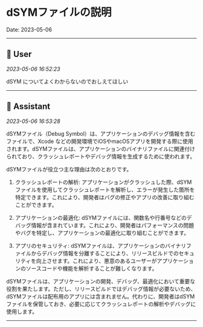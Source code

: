 # dSYMファイルの説明

Date: 2023-05-06

---

## 👤 User
*2023-05-06 16:52:23*

dSYM についてよくわからないのでおしえてほしい

---

## 🤖 Assistant
*2023-05-06 16:53:28*

dSYMファイル（Debug Symbol）は、アプリケーションのデバッグ情報を含むファイルで、Xcode などの開発環境でiOSやmacOSアプリを開発する際に使用されます。dSYMファイルは、アプリケーションのバイナリファイルに関連付けられており、クラッシュレポートやデバッグ情報を生成するために使われます。

dSYMファイルが役立つ主な理由は次のとおりです。

1. クラッシュレポートの解析: アプリケーションがクラッシュした際、dSYMファイルを使用してクラッシュレポートを解析し、エラーが発生した箇所を特定できます。これにより、開発者はバグの修正やアプリの改善に取り組むことができます。

2. アプリケーションの最適化: dSYMファイルには、関数名や行番号などのデバッグ情報が含まれています。これにより、開発者はパフォーマンスの問題やバグを特定し、アプリケーションの最適化に取り組むことができます。

3. アプリのセキュリティ: dSYMファイルは、アプリケーションのバイナリファイルからデバッグ情報を分離することにより、リリースビルドでのセキュリティを向上させます。これにより、悪意のあるユーザーがアプリケーションのソースコードや機能を解析することが難しくなります。

dSYMファイルは、アプリケーションの開発、デバッグ、最適化において重要な役割を果たします。ただし、リリースビルドではデバッグ情報が必要ないため、dSYMファイルは配布用のアプリには含まれません。代わりに、開発者はdSYMファイルを保管しておき、必要に応じてクラッシュレポートの解析やデバッグに使用します。

---
